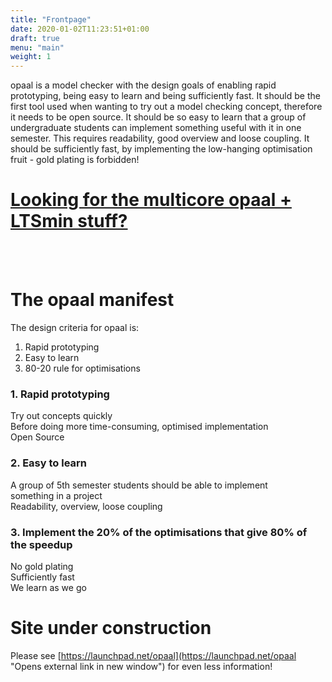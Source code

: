 ```yaml
---
title: "Frontpage"
date: 2020-01-02T11:23:51+01:00
draft: true
menu: "main"
weight: 1
---
```



opaal is a model checker with the design goals of enabling rapid prototyping, being easy to learn and being sufficiently fast. It should be the first tool used when wanting to try out a model checking concept, therefore it needs to be open source. It should be so easy to learn that a group of undergraduate students can implement something useful with it in one semester. This requires readability, good overview and loose coupling. It should be sufficiently fast, by implementing the low-hanging optimisation fruit - gold plating is forbidden!


# [Looking for the multicore opaal + LTSmin stuff?](/opaal-ltsmin/)

<br/><br/>

# The opaal manifest

</div>

The design criteria for opaal is:

1.  Rapid prototyping
2.  Easy to learn
3.  80-20 rule for optimisations

### 1\. Rapid prototyping

Try out concepts quickly  
Before doing more time-consuming, optimised implementation  
Open Source  

### 2\. Easy to learn

A group of 5th semester students should be able to implement  
something in a project  
Readability, overview, loose coupling  

### 3\. Implement the 20% of the optimisations that give 80% of the speedup

No gold plating  
Sufficiently fast  
We learn as we go


# Site under construction

Please see [https://launchpad.net/opaal](https://launchpad.net/opaal "Opens external link in new window") for even less information!
